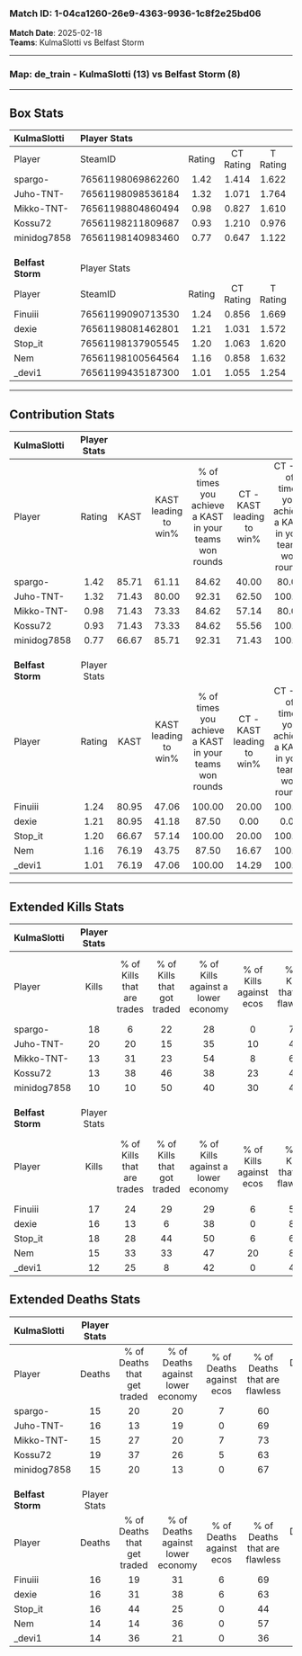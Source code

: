 ### Match ID: 1-04ca1260-26e9-4363-9936-1c8f2e25bd06  
**Match Date**: 2025-02-18  
**Teams**: KulmaSlotti vs Belfast Storm  

---  

### **Map**: de_train - KulmaSlotti (13) vs Belfast Storm (8)  
---  

## Box Stats  

| **KulmaSlotti**   | Player Stats      |        |           |          |       |       |       |         |        |      |     |
| :- | :- | :-: | :-: | :-: | :-: | :-: | :-: | :-: | :-: | :-: | :-: |
| Player            | SteamID           | Rating | CT Rating | T Rating | KAST  |  ADR  | Kills | Assists | Deaths | K/D  | HS% |
| spargo-           | 76561198069862260 |  1.42  |   1.414   |  1.622   | 85.71 | 107.8 |  18   |    5    |   15   | 1.20 | 44  |
| Juho-TNT-         | 76561198098536184 |  1.32  |   1.071   |  1.764   | 71.43 | 94.7  |  20   |    3    |   16   | 1.25 | 65  |
| Mikko-TNT-        | 76561198804860494 |  0.98  |   0.827   |  1.610   | 71.43 | 69.3  |  13   |    4    |   15   | 0.87 | 53  |
| Kossu72           | 76561198211809687 |  0.93  |   1.210   |  0.976   | 71.43 | 82.1  |  13   |    7    |   19   | 0.68 | 46  |
| minidog7858       | 76561198140983460 |  0.77  |   0.647   |  1.122   | 66.67 | 55.2  |  10   |    4    |   15   | 0.67 | 70  |
|                   |                   |        |           |          |       |       |       |         |        |      |     |
|                   |                   |        |           |          |       |       |       |         |        |      |     |
|                   |                   |        |           |          |       |       |       |         |        |      |     |
| **Belfast Storm** | Player Stats      |        |           |          |       |       |       |         |        |      |     |
| Player            | SteamID           | Rating | CT Rating | T Rating | KAST  |  ADR  | Kills | Assists | Deaths | K/D  | HS% |
| Finuiii           | 76561199090713530 |  1.24  |   0.856   |  1.669   | 80.95 | 81.5  |  17   |    8    |   16   | 1.06 | 29  |
| dexie             | 76561198081462801 |  1.21  |   1.031   |  1.572   | 80.95 | 90.1  |  16   |    4    |   16   | 1.00 | 25  |
| Stop_it           | 76561198137905545 |  1.20  |   1.063   |  1.620   | 66.67 | 92.4  |  18   |    5    |   16   | 1.13 | 55  |
| Nem               | 76561198100564564 |  1.16  |   0.858   |  1.632   | 76.19 | 76.7  |  15   |    8    |   14   | 1.07 | 46  |
| _devi1            | 76561199435187300 |  1.01  |   1.055   |  1.254   | 76.19 | 66.5  |  12   |    8    |   14   | 0.86 | 58  |
---  

## Contribution Stats  

| **KulmaSlotti**   | Player Stats |       |                      |                                                        |                           |                                                             |                          |                                                            |
| :- | :-: | :-: | :-: | :-: | :-: | :-: | :-: | :-: |
| Player            |    Rating    | KAST  | KAST leading to win% | % of times you achieve a KAST in your teams won rounds | CT - KAST leading to win% | CT - % of times you achieve a KAST in your teams won rounds | T - KAST leading to win% | T - % of times you achieve a KAST in your teams won rounds |
| spargo-           |     1.42     | 85.71 |        61.11         |                         84.62                          |           40.00           |                            80.00                            |          87.50           |                           87.50                            |
| Juho-TNT-         |     1.32     | 71.43 |        80.00         |                         92.31                          |           62.50           |                           100.00                            |          100.00          |                           87.50                            |
| Mikko-TNT-        |     0.98     | 71.43 |        73.33         |                         84.62                          |           57.14           |                            80.00                            |          87.50           |                           87.50                            |
| Kossu72           |     0.93     | 71.43 |        73.33         |                         84.62                          |           55.56           |                           100.00                            |          100.00          |                           75.00                            |
| minidog7858       |     0.77     | 66.67 |        85.71         |                         92.31                          |           71.43           |                           100.00                            |          100.00          |                           87.50                            |
|                   |              |       |                      |                                                        |                           |                                                             |                          |                                                            |
|                   |              |       |                      |                                                        |                           |                                                             |                          |                                                            |
|                   |              |       |                      |                                                        |                           |                                                             |                          |                                                            |
| **Belfast Storm** | Player Stats |       |                      |                                                        |                           |                                                             |                          |                                                            |
| Player            |    Rating    | KAST  | KAST leading to win% | % of times you achieve a KAST in your teams won rounds | CT - KAST leading to win% | CT - % of times you achieve a KAST in your teams won rounds | T - KAST leading to win% | T - % of times you achieve a KAST in your teams won rounds |
| Finuiii           |     1.24     | 80.95 |        47.06         |                         100.00                         |           20.00           |                           100.00                            |          58.33           |                           100.00                           |
| dexie             |     1.21     | 80.95 |        41.18         |                         87.50                          |           0.00            |                            0.00                             |          58.33           |                           100.00                           |
| Stop_it           |     1.20     | 66.67 |        57.14         |                         100.00                         |           20.00           |                           100.00                            |          77.78           |                           100.00                           |
| Nem               |     1.16     | 76.19 |        43.75         |                         87.50                          |           16.67           |                           100.00                            |          60.00           |                           85.71                            |
| _devi1            |     1.01     | 76.19 |        47.06         |                         100.00                         |           14.29           |                           100.00                            |          70.00           |                           100.00                           |
---  

## Extended Kills Stats  

| **KulmaSlotti**   | Player Stats |                            |                            |                                    |                         |                              |                                 |                                       |                    |           |
| :- | :-: | :-: | :-: | :-: | :-: | :-: | :-: | :-: | :-: | :-: |
| Player            |    Kills     | % of Kills that are trades | % of Kills that got traded | % of Kills against a lower economy | % of Kills against ecos | % of Kills that are flawless | % of Kills that are close duels | % of Kills that are assisted by flash | Pistol Round Kills | AWP Kills |
| spargo-           |      18      |             6              |             22             |                 28                 |            0            |              78              |               11                |                   6                   |         11         |     0     |
| Juho-TNT-         |      20      |             20             |             15             |                 35                 |           10            |              40              |               10                |                   0                   |         0          |     2     |
| Mikko-TNT-        |      13      |             31             |             23             |                 54                 |            8            |              69              |                8                |                   8                   |         1          |     1     |
| Kossu72           |      13      |             38             |             46             |                 38                 |           23            |              46              |                8                |                   8                   |         0          |     0     |
| minidog7858       |      10      |             10             |             50             |                 40                 |           30            |              40              |               10                |                   0                   |         0          |     0     |
|                   |              |                            |                            |                                    |                         |                              |                                 |                                       |                    |           |
|                   |              |                            |                            |                                    |                         |                              |                                 |                                       |                    |           |
|                   |              |                            |                            |                                    |                         |                              |                                 |                                       |                    |           |
| **Belfast Storm** | Player Stats |                            |                            |                                    |                         |                              |                                 |                                       |                    |           |
| Player            |    Kills     | % of Kills that are trades | % of Kills that got traded | % of Kills against a lower economy | % of Kills against ecos | % of Kills that are flawless | % of Kills that are close duels | % of Kills that are assisted by flash | Pistol Round Kills | AWP Kills |
| Finuiii           |      17      |             24             |             29             |                 29                 |            6            |              59              |               18                |                   0                   |         2          |     2     |
| dexie             |      16      |             13             |             6              |                 38                 |            0            |              81              |                0                |                   0                   |         12         |     0     |
| Stop_it           |      18      |             28             |             44             |                 50                 |            6            |              67              |                6                |                  11                   |         0          |     4     |
| Nem               |      15      |             33             |             33             |                 47                 |           20            |              87              |               13                |                  13                   |         0          |     2     |
| _devi1            |      12      |             25             |             8              |                 42                 |            0            |              42              |                8                |                   0                   |         1          |     2     |
## Extended Deaths Stats  

| **KulmaSlotti**   | Player Stats |                             |                                   |                          |                               |                            |                           |               |
| :- | :-: | :-: | :-: | :-: | :-: | :-: | :-: | :-: |
| Player            |    Deaths    | % of Deaths that get traded | % of Deaths against lower economy | % of Deaths against ecos | % of Deaths that are flawless | % of Deaths that are close | % of Deaths while blinded | Deaths to AWP |
| spargo-           |      15      |             20              |                20                 |            7             |              60               |             20             |             7             |       2       |
| Juho-TNT-         |      16      |             13              |                19                 |            0             |              69               |             0              |             0             |       3       |
| Mikko-TNT-        |      15      |             27              |                20                 |            7             |              73               |             7              |            13             |       4       |
| Kossu72           |      19      |             37              |                26                 |            5             |              63               |             11             |             5             |       3       |
| minidog7858       |      15      |             20              |                13                 |            0             |              67               |             7              |             0             |       3       |
|                   |              |                             |                                   |                          |                               |                            |                           |               |
|                   |              |                             |                                   |                          |                               |                            |                           |               |
|                   |              |                             |                                   |                          |                               |                            |                           |               |
| **Belfast Storm** | Player Stats |                             |                                   |                          |                               |                            |                           |               |
| Player            |    Deaths    | % of Deaths that get traded | % of Deaths against lower economy | % of Deaths against ecos | % of Deaths that are flawless | % of Deaths that are close | % of Deaths while blinded | Deaths to AWP |
| Finuiii           |      16      |             19              |                31                 |            6             |              69               |             6              |             0             |       3       |
| dexie             |      16      |             31              |                38                 |            6             |              63               |             6              |             0             |       4       |
| Stop_it           |      16      |             44              |                25                 |            0             |              44               |             19             |             6             |       2       |
| Nem               |      14      |             14              |                36                 |            0             |              57               |             7              |             7             |       1       |
| _devi1            |      14      |             36              |                21                 |            0             |              36               |             7              |             7             |       2       |
